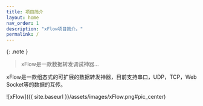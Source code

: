 ```yaml
---
title: 项目简介
layout: home
nav_order: 1
description: "xFlow项目简介。"
permalink: /
---
```


{: .note }
> xFlow是一款数据转发调试神器...

xFlow是一款组态式的可扩展的数据转发神器，目前支持串口，UDP，TCP，Web Socket等的数据的互传。

![xFlow]({{ site.baseurl }}/assets/images/xFlow.png#pic_center)
